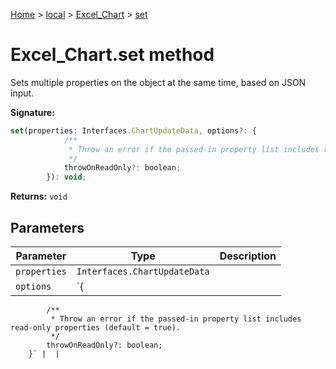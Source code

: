 [Home](./index) &gt; [local](local.md) &gt; [Excel\_Chart](local.excel_chart.md) &gt; [set](local.excel_chart.set.md)

# Excel\_Chart.set method

Sets multiple properties on the object at the same time, based on JSON input.

**Signature:**
```javascript
set(properties: Interfaces.ChartUpdateData, options?: {
            /**
             * Throw an error if the passed-in property list includes read-only properties (default = true).
             */
            throwOnReadOnly?: boolean;
        }): void;
```
**Returns:** `void`

## Parameters

|  Parameter | Type | Description |
|  --- | --- | --- |
|  `properties` | `Interfaces.ChartUpdateData` |  |
|  `options` | `{
            /**
             * Throw an error if the passed-in property list includes read-only properties (default = true).
             */
            throwOnReadOnly?: boolean;
        }` |  |

